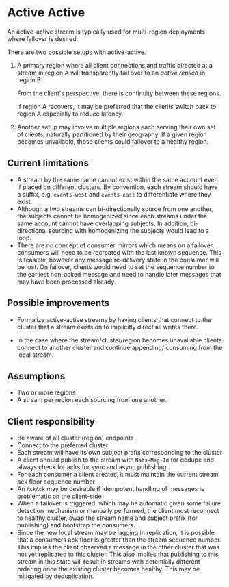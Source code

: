 # Active Active

An active-active stream is typically used for
multi-region deployments where failover is desired.

There are two possible setups with active-active.

1. A primary region where all client connections and
   traffic directed at a stream in region A will transparently fail
   over to an *active replica* in region B.

   From the client's perspective, there is continuity between these
   regions.

   If region A recovers, it may be preferred that the clients switch
   back to region A especially to reduce latency.

2. Another setup may involve multiple regions each serving their own
   set of clients, naturally partitioned by their geography. If a
   given region becomes unvailable, those clients could failover to
   a healthy region.

## Current limitations

- A stream by the same name cannot exist within the same account
  even if placed on different clusters. By convention, each stream
  should have a suffix, e.g. `events-west` and `events-east` to
  differentiate where they exist.
- Although a two streams can bi-directionally source from one
  another, the subjects cannot be homogenized since each streams
  under the same account cannot have overlapping subjects. In
  addition, bi-directional sourcing with homogenizing the subjects
  would lead to a loop.
- There are no concept of consumer mirrors which means on a failover,
  consumers will need to be recreated with the last known sequence.
  This is feasible, however any message re-delivery state in the
  consumer will be lost. On failover, clients would need to set the
  sequence number to the earliest non-acked message and need to handle
  later messages that may have been processed already.

## Possible improvements

- Formalize active-active streams by having clients that connect
  to the cluster that a stream exists on to implicitly direct all
  writes there.

- In the case where the stream/cluster/region becomes unavailable
  clients connect to another cluster and continue appending/
  consuming from the local stream.

## Assumptions

- Two or more regions
- A stream per region each sourcing from one another.

## Client responsibility

- Be aware of all cluster (region) endpoints
- Connect to the preferred cluster
- Each stream will have its own subject prefix corresponding to the cluster
- A client should publish to the stream with `Nats-Msg-Id` for dedupe
  and always check for acks for sync and async publishing.
- For each consumer a client creates, it must maintain the current
  stream ack floor sequence number
- An `AckAck` may be desirable if idempotent handling of messages
  is problematic on the client-side
- When a failover is triggered, which may be automatic given some
  failure detection mechanism or manually performed, the client must
  reconnect to healthy cluster, swap the stream name and subject
  prefix (for publishing) and bootstrap the consumers.
- Since the new local stream may be lagging in replication, it is
  possible that a consumers ack floor is greater than the stream
  sequence number. This implies the client observed a message in the
  other cluster that was not yet replicated to this cluster. This also
  implies that publishing to this stream in this state will result
  in streams with potentially different ordering once the existing
  cluster becomes healthy. This may be mitigated by deduplication.
